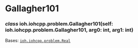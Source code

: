 # Gallagher101


### _class_ ioh.iohcpp.problem.Gallagher101(self: ioh.iohcpp.problem.Gallagher101, arg0: int, arg1: int)
Bases: [`ioh.iohcpp.problem.Real`](ioh.iohcpp.problem.Real.md#ioh.iohcpp.problem.Real)
